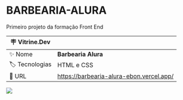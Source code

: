 # BARBEARIA-ALURA

Primeiro projeto da formação Front End

| :placard: Vitrine.Dev |     |
| -------------  | --- |
| :sparkles: Nome        | **Barbearia Alura**
| :label: Tecnologias | HTML e CSS
| :rocket: URL         | https://barbearia-alura-ebon.vercel.app/


<!-- Inserir imagem com a #vitrinedev ao final do link -->
![](blob:https://vercel.com/96a11262-b19d-445b-b902-5e751d326f05#vitrinedev)


